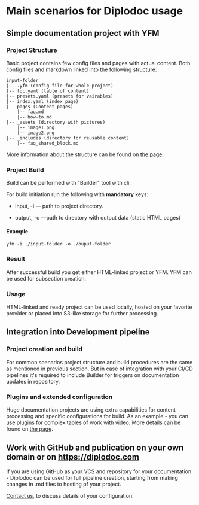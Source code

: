 # Main scenarios for Diplodoc usage
## Simple documentation project with YFM


### Project Structure
Basic project contains few config files and pages with actual content. Both config files and markdown linked into the following structure:


```
input-folder
|-- .yfm (config file for whole project)
|-- toc.yaml (table of content)
|-- presets.yaml (presets for vairables)
|-- index.yaml (index page)
|-- pages (Content pages)
    |-- faq.md
    |-- how-to.md
|-- _assets (directory with pictures)
    |-- image1.png
    |-- image2.png
|-- _includes (directory for reusable content)
    |-- faq_shared_block.md
```


More information about the structure can be found on [the page](./project/index.md). 



### Project Build
Build can be performed with "Builder" tool with cli. 

For build initiation run the following with **mandatory** keys:

-  input, -i — path to project directory.


- output, -o —path to directory with output data (static HTML pages)


#### Example
```
yfm -i ./input-folder -o ./ouput-folder
```


### Result
After successful build you get either HTML-linked project or YFM.
YFM can be used for subsection creation. 


### Usage
HTML-linked and ready project can be used locally, hosted on your favorite provider or placed into S3-like storage for further processing. 



## Integration into Development pipeline
### Project creation and build

For common scenarios project structure and build procedures are the same as mentioned in previous section.
But in case of integration with your CI/CD pipelines it's required to include Builder for triggers on documentation updates in repository.



### Plugins and extended configuration 
Huge documentation projects are using extra capabilities for content processing and specific configurations for build. As an example - you can use plugins for complex tables of work with video. More details can be found on [the page](./plugins/index.md).



## Work with GitHub and publication on your own domain or on https://diplodoc.com 

If you are using GitHub as your VCS and repository for your documentation - Diplodoc can be used for full pipeline creation, starting from making changes in .md files to hosting pf your project.

[Contact us](https://diplodoc.com/#contact), to discuss details of your configuration.